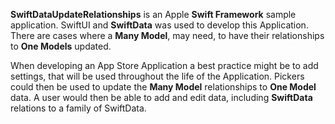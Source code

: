 **SwiftDataUpdateRelationships** is an Apple **Swift Framework** sample application. SwiftUI and **SwiftData** was used to develop this Application. There are cases where a **Many Model**, may need, to have their relationships to **One Models** updated.

When developing an App Store Application a best practice might be to add settings, that will be used throughout the life of the Application. Pickers could then be used to update the **Many Model** relationships to **One Model** data. A user would then be able to add and edit data, including **SwiftData** relations to a family of SwiftData.
